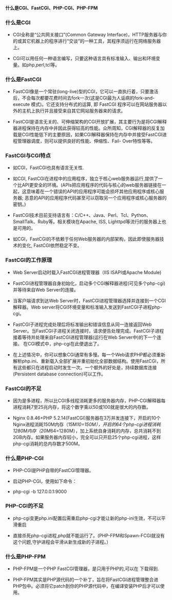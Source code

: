 ####  什么是CGI、FastCGI、PHP-CGI、PHP-FPM

### 什么是CGI
+ CGI全称是“公共网关接口”(Common Gateway Interface)，HTTP服务器与你
	的或其它机器上的程序进行“交谈”的一种工具，其程序须运行在网络服务器上。

- CGI可以用任何一种语言编写，只要这种语言具有标准输入、输出和环境变量。如php,perl,tcl等。

### 什么是FastCGI
+ FastCGI像是一个常驻(long-live)型的CGI，它可以一直执行着，只要激活后，不会每次都要花费时间去fork一次(这是CGI最为人诟病的fork-and-execute 模式)。它还支持分布式的运算, 即 FastCGI 程序可以在网站服务器以外的主机上执行并且接受来自其它网站服务器来的请求。

+ FastCGI是语言无关的、可伸缩架构的CGI开放扩展，其主要行为是将CGI解释器进程保持在内存中并因此获得较高的性能。众所周知，CGI解释器的反复加载是CGI性能低下的主要原因，如果CGI解释器保持在内存中并接受FastCGI进程管理器调度，则可以提供良好的性能、伸缩性、Fail- Over特性等等。

### FastCGI与CGI特点
+ 如CGI，FastCGI也具有语言无关性.

+ 如CGI, FastCGI在进程中的应用程序，独立于核心web服务器运行,提供了一个比API更安全的环境。(APIs把应用程序的代码与核心的web服务器链接在一起，这意味着在一个错误的API的应用程序可能会损坏其他应用程序或核心服务器; 恶意的API的应用程序代码甚至可以窃取另一个应用程序或核心服务器的密钥。)

+ FastCGI技术目前支持语言有：C/C++、Java、Perl、Tcl、Python、SmallTalk、Ruby等。相关模块在Apache, ISS, Lighttpd等流行的服务器上也是可用的。

+ 如CGI，FastCGI的不依赖于任何Web服务器的内部架构，因此即使服务器技术的变化, FastCGI依然稳定不变。

### FastCGI的工作原理
+ Web Server启动时载入FastCGI进程管理器（IIS ISAPI或Apache Module)

+ FastCGI进程管理器自身初始化，启动多个CGI解释器进程(可见多个php-cgi)并等待来自Web Server的连接。
　　
+ 当客户端请求到达Web Server时，FastCGI进程管理器选择并连接到一个CGI解释器。Web server将CGI环境变量和标准输入发送到FastCGI子进程php-cgi。
　　
+ FastCGI子进程完成处理后将标准输出和错误信息从同一连接返回Web Server。当FastCGI子进程关闭连接时，请求便告处理完成。FastCGI子进程接着等待并处理来自FastCGI进程管理器(运行在Web Server中)的下一个连接。 在CGI模式中，php-cgi在此便退出了。
　　
+ 在上述情况中，你可以想象CGI通常有多慢。每一个Web请求PHP都必须重新解析php.ini、重新载入全部扩展并重初始化全部数据结构。使用FastCGI，所有这些都只在进程启动时发生一次。一个额外的好处是，持续数据库连接(Persistent database connection)可以工作。

### FastCGI的不足
- 因为是多进程，所以比CGI多线程消耗更多的服务器内存，PHP-CGI解释器每进程消耗7至25兆内存，将这个数字乘以50或100就是很大的内存数。

- Nginx 0.8.46+PHP 5.2.14(FastCGI)服务器在3万并发连接下，开启的10个Nginx进程消耗150M内存（15M*10=150M），开启的64个php-cgi进程消耗1280M内存（20M*64=1280M），加上系统自身消耗的内存，总共消耗不到2GB内存。如果服务器内存较小，完全可以只开启25个php-cgi进程，这样php-cgi消耗的总内存数才500M。

### 什么是PHP-CGI
+ PHP-CGI是PHP自带的FastCGI管理器。

+ 启动PHP-CGI，使用如下命令：

+ php-cgi -b 127.0.0.1:9000

### PHP-CGI的不足
+ php-cgi变更php.ini配置后需重启php-cgi才能让新的php-ini生效，不可以平滑重启

+ 直接杀死php-cgi进程,php就不能运行了。(PHP-FPM和Spawn-FCGI就没有这个问题,守护进程会平滑从新生成新的子进程。）

### 什么是PHP-FPM

+ PHP-FPM是一个PHP FastCGI管理器，是只用于PHP的,可以在 [](http://php-fpm.org/download)下载得到.

+ PHP-FPM其实是PHP源代码的一个补丁，旨在将FastCGI进程管理整合进PHP包中。必须将它patch到你的PHP源代码中，在编译安装PHP后才可以使用。
